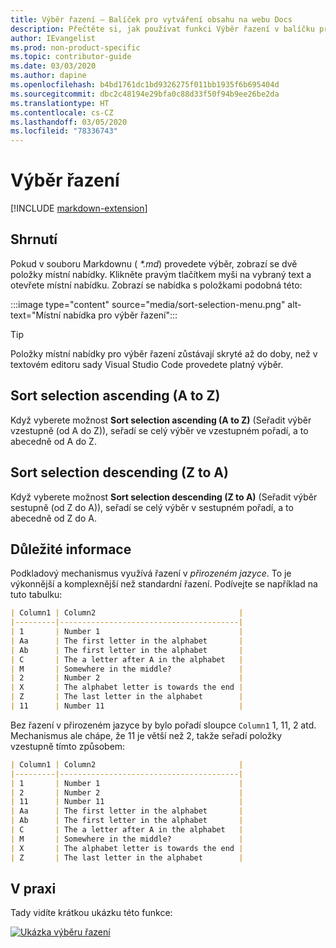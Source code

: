 ```yaml
---
title: Výběr řazení – Balíček pro vytváření obsahu na webu Docs
description: Přečtěte si, jak používat funkci Výběr řazení v balíčku pro vytváření obsahu na webu Docs (rozšíření pro Visual Studio Code).
author: IEvangelist
ms.prod: non-product-specific
ms.topic: contributor-guide
ms.date: 03/03/2020
ms.author: dapine
ms.openlocfilehash: b4bd1761dc1bd9326275f011bb1935f6b695404d
ms.sourcegitcommit: dbc2c48194e29bfa0c88d33f50f94b9ee26be2da
ms.translationtype: HT
ms.contentlocale: cs-CZ
ms.lasthandoff: 03/05/2020
ms.locfileid: "78336743"
---
```

# <a name="sort-selection"></a>Výběr řazení

[!INCLUDE [markdown-extension](includes/markdown-extension.md)]

## <a name="summary"></a>Shrnutí

Pokud v souboru Markdownu ( *\*.md*) provedete výběr, zobrazí se dvě položky místní nabídky. Klikněte pravým tlačítkem myši na vybraný text a otevřete místní nabídku. Zobrazí se nabídka s položkami podobná této:

:::image type="content" source="media/sort-selection-menu.png" alt-text="Místní nabídka pro výběr řazení":::

> [!TIP]
> Položky místní nabídky pro výběr řazení zůstávají skryté až do doby, než v textovém editoru sady Visual Studio Code provedete platný výběr.

## <a name="sort-selection-ascending-a-to-z"></a>Sort selection ascending (A to Z)

Když vyberete možnost **Sort selection ascending (A to Z)** (Seřadit výběr vzestupně (od A do Z)), seřadí se celý výběr ve vzestupném pořadí, a to abecedně od A do Z.

## <a name="sort-selection-descending-z-to-a"></a>Sort selection descending (Z to A)

Když vyberete možnost **Sort selection descending (Z to A)** (Seřadit výběr sestupně (od Z do A)), seřadí se celý výběr v sestupném pořadí, a to abecedně od Z do A.

## <a name="considerations"></a>Důležité informace

Podkladový mechanismus využívá řazení v *přirozeném jazyce*. To je výkonnější a komplexnější než standardní řazení. Podívejte se například na tuto tabulku:

```markdown
| Column1 | Column2                                |
|---------|----------------------------------------|
| 1       | Number 1                               |
| Aa      | The first letter in the alphabet       |
| Ab      | The first letter in the alphabet       |
| C       | The a letter after A in the alphabet   |
| M       | Somewhere in the middle?               |
| 2       | Number 2                               |
| X       | The alphabet letter is towards the end |
| Z       | The last letter in the alphabet        |
| 11      | Number 11                              |
```

Bez řazení v přirozeném jazyce by bylo pořadí sloupce `Column1` 1, 11, 2 atd. Mechanismus ale chápe, že 11 je větší než 2, takže seřadí položky vzestupně tímto způsobem:

```markdown
| Column1 | Column2                                |
|---------|----------------------------------------|
| 1       | Number 1                               |
| 2       | Number 2                               |
| 11      | Number 11                              |
| Aa      | The first letter in the alphabet       |
| Ab      | The first letter in the alphabet       |
| C       | The a letter after A in the alphabet   |
| M       | Somewhere in the middle?               |
| X       | The alphabet letter is towards the end |
| Z       | The last letter in the alphabet        |
```

## <a name="in-action"></a>V praxi

Tady vidíte krátkou ukázku této funkce:

[![Ukázka výběru řazení](media/sort-selection.gif)](media/sort-selection.gif#lightbox)
